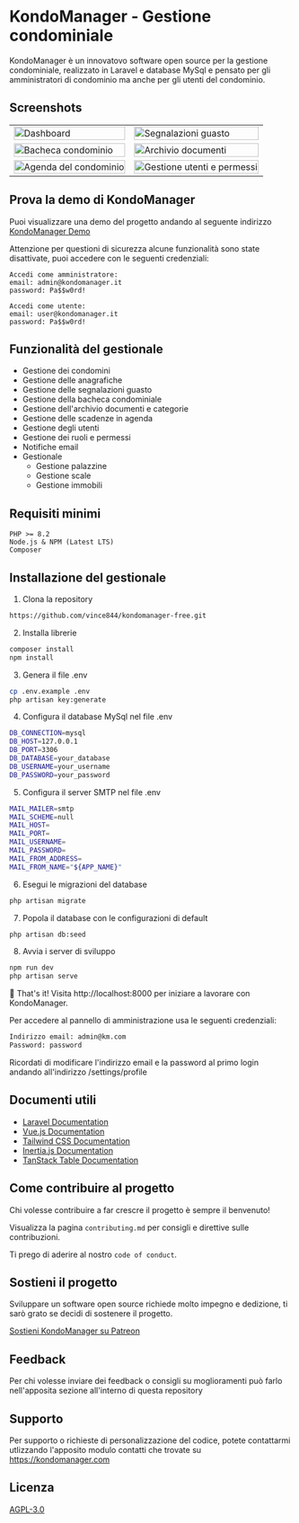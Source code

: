
# KondoManager - Gestione condominiale

KondoManager è un innovatovo software open source per la gestione condominiale, realizzato in Laravel e database MySql e pensato per gli amministratori di condominio ma anche per gli utenti del condominio.

## Screenshots

<table>
  <tr>
    <td><img src="https://dev.karibusana.org/github/Screenshot-3.png" alt="Dashboard" width="100%"></td>
    <td><img src="https://dev.karibusana.org/github/Screenshot-2.png" alt="Segnalazioni guasto" width="100%"></td>
  </tr>
  <tr>
    <td><img src="https://dev.karibusana.org/github/Screenshot-1.png" alt="Bacheca condominio" width="100%"></td>
    <td><img src="https://dev.karibusana.org/github/Screenshot-6.png" alt="Archivio documenti" width="100%"></td>
  </tr>
  <tr>
    <td><img src="https://dev.karibusana.org/github/Screenshot-4.png" alt="Agenda del condominio" width="100%"></td>
    <td><img src="https://dev.karibusana.org/github/Screenshot-5.png" alt="Gestione utenti e permessi" width="100%"></td>
  </tr>
</table>

## Prova la demo di KondoManager
Puoi visualizzare una demo del progetto andando al seguente indirizzo [KondoManager Demo](https://rebrand.ly/kondomanager) 

Attenzione per questioni di sicurezza alcune funzionalità sono state disattivate, puoi accedere con le seguenti credenziali:

```
Accedi come amministratore:
email: admin@kondomanager.it
password: Pa$$w0rd!

Accedi come utente:
email: user@kondomanager.it
password: Pa$$w0rd!
```

## Funzionalità del gestionale

- Gestione dei condomini
- Gestione delle anagrafiche
- Gestione delle segnalazioni guasto
- Gestione della bacheca condominiale
- Gestione dell'archivio documenti e categorie
- Gestione delle scadenze in agenda
- Gestione degli utenti
- Gestione dei ruoli e permessi
- Notifiche email
- Gestionale
  - Gestione palazzine
  - Gestione scale
  - Gestione immobili

## Requisiti minimi 

    PHP >= 8.2
    Node.js & NPM (Latest LTS)
    Composer

## Installazione del gestionale

1. Clona la repository

```bash
https://github.com/vince844/kondomanager-free.git
```

2. Installa librerie

```bash
composer install
npm install
```

3. Genera il file .env

```bash
cp .env.example .env
php artisan key:generate
```

4. Configura il database MySql nel file .env

```bash
DB_CONNECTION=mysql
DB_HOST=127.0.0.1
DB_PORT=3306
DB_DATABASE=your_database
DB_USERNAME=your_username
DB_PASSWORD=your_password
```

5. Configura il server SMTP nel file .env

```bash
MAIL_MAILER=smtp
MAIL_SCHEME=null
MAIL_HOST=
MAIL_PORT=
MAIL_USERNAME=
MAIL_PASSWORD=
MAIL_FROM_ADDRESS=
MAIL_FROM_NAME="${APP_NAME}"
```

6. Esegui le migrazioni del database

```bash
php artisan migrate
```

7. Popola il database con le configurazioni di default

```bash
php artisan db:seed
```

8. Avvia i server di sviluppo

```bash
npm run dev
php artisan serve
```

🎉 That's it! Visita http://localhost:8000 per iniziare a lavorare con KondoManager.

Per accedere al pannello di amministrazione usa le seguenti credenziali:

```bash
Indirizzo email: admin@km.com
Password: password
```

Ricordati di modificare l'indirizzo email e la password al primo login andando all'indirizzo /settings/profile
## Documenti utili

- [Laravel Documentation](https://laravel.com/docs)
- [Vue.js Documentation](https://vuejs.org/guide/introduction.html)
- [Tailwind CSS Documentation](https://tailwindcss.com/docs)
- [Inertia.js Documentation](https://inertiajs.com/)
- [TanStack Table Documentation](https://tanstack.com/table/v8)


## Come contribuire al progetto

Chi volesse contribuire a far crescre il progetto è sempre il benvenuto!

Visualizza la pagina `contributing.md` per consigli e direttive sulle contribuzioni.

Ti prego di aderire al nostro `code of conduct`.

## Sostieni il progetto
Sviluppare un software open source richiede molto impegno e dedizione, ti sarò grato se decidi di sostenere il progetto.

[Sostieni KondoManager su Patreon](https://www.patreon.com/KondoManager)

## Feedback

Per chi volesse inviare dei feedback o consigli su moglioramenti può farlo nell'apposita sezione all'interno di questa repository


## Supporto

Per supporto o richieste di personalizzazione del codice, potete contattarmi utlizzando l'apposito modulo contatti che trovate su https://kondomanager.com


## Licenza

[AGPL-3.0](https://github.com/vince844/kondomanager-free?tab=AGPL-3.0-1-ov-file#readme)

